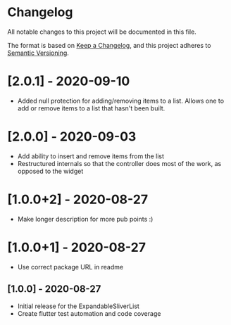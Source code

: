 # Changelog

All notable changes to this project will be documented in this file.

The format is based on [Keep a Changelog](https://keepachangelog.com/en/1.0.0/),
and this project adheres to [Semantic Versioning](https://semver.org/spec/v2.0.0.html).

# [2.0.1] - 2020-09-10

-   Added null protection for adding/removing items to a list. Allows one to add or remove items to a list that hasn't been built.

# [2.0.0] - 2020-09-03

-   Add ability to insert and remove items from the list
-   Restructured internals so that the controller does most of the work, as opposed to the widget

# [1.0.0+2] - 2020-08-27

-   Make longer description for more pub points :)

# [1.0.0+1] - 2020-08-27

-   Use correct package URL in readme

## [1.0.0] - 2020-08-27

-   Initial release for the ExpandableSliverList
-   Create flutter test automation and code coverage
